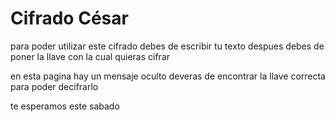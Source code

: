 # Cifrado César

para poder utilizar este cifrado debes de escribir tu texto 
despues debes de poner la llave con la cual quieras cifrar 


en esta pagina hay un mensaje oculto deveras de encontrar la llave correcta para poder decifrarlo 

te esperamos este sabado

